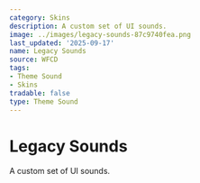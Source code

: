 ```yaml
---
category: Skins
description: A custom set of UI sounds.
image: ../images/legacy-sounds-87c9740fea.png
last_updated: '2025-09-17'
name: Legacy Sounds
source: WFCD
tags:
- Theme Sound
- Skins
tradable: false
type: Theme Sound
---
```


# Legacy Sounds

A custom set of UI sounds.

